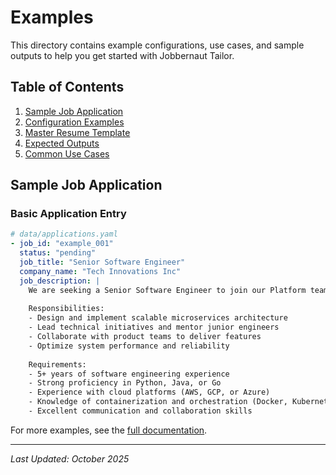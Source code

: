 # Examples

This directory contains example configurations, use cases, and sample outputs to help you get started with Jobbernaut Tailor.

## Table of Contents

1. [Sample Job Application](#sample-job-application)
2. [Configuration Examples](#configuration-examples)
3. [Master Resume Template](#master-resume-template)
4. [Expected Outputs](#expected-outputs)
5. [Common Use Cases](#common-use-cases)

## Sample Job Application

### Basic Application Entry

```yaml
# data/applications.yaml
- job_id: "example_001"
  status: "pending"
  job_title: "Senior Software Engineer"
  company_name: "Tech Innovations Inc"
  job_description: |
    We are seeking a Senior Software Engineer to join our Platform team.
    
    Responsibilities:
    - Design and implement scalable microservices architecture
    - Lead technical initiatives and mentor junior engineers
    - Collaborate with product teams to deliver features
    - Optimize system performance and reliability
    
    Requirements:
    - 5+ years of software engineering experience
    - Strong proficiency in Python, Java, or Go
    - Experience with cloud platforms (AWS, GCP, or Azure)
    - Knowledge of containerization and orchestration (Docker, Kubernetes)
    - Excellent communication and collaboration skills
```

For more examples, see the [full documentation](../docs/).

---

*Last Updated: October 2025*
